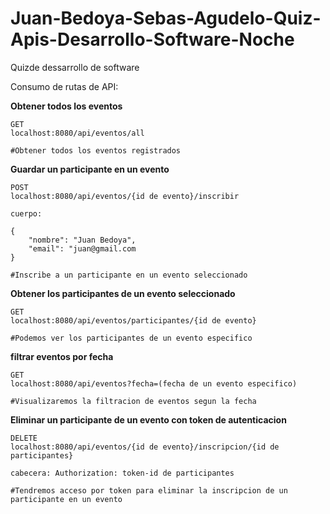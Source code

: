 # Juan-Bedoya-Sebas-Agudelo-Quiz-Apis-Desarrollo-Software-Noche
Quizde dessarrollo de software

Consumo de rutas de API:

**Obtener todos los eventos**

    GET
    localhost:8080/api/eventos/all

    #Obtener todos los eventos registrados

**Guardar un participante en un evento**

    POST
    localhost:8080/api/eventos/{id de evento}/inscribir

    cuerpo:

    {
        "nombre": "Juan Bedoya",
        "email": "juan@gmail.com
    }

    #Inscribe a un participante en un evento seleccionado

**Obtener los participantes de un evento seleccionado**

    GET
    localhost:8080/api/eventos/participantes/{id de evento}

    #Podemos ver los participantes de un evento especifico

**filtrar eventos por fecha**

    GET
    localhost:8080/api/eventos?fecha=(fecha de un evento especifico)

    #Visualizaremos la filtracion de eventos segun la fecha


**Eliminar un participante de un evento con token de autenticacion**

    DELETE
    localhost:8080/api/eventos/{id de evento}/inscripcion/{id de participantes}

    cabecera: Authorization: token-id de participantes

    #Tendremos acceso por token para eliminar la inscripcion de un participante en un evento

